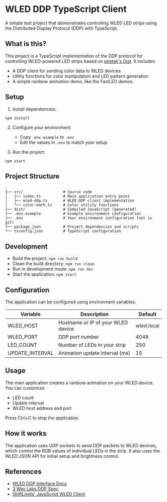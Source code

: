 # WLED DDP TypeScript Client

A simple test project that demonstrates controlling WLED LED strips using the Distributed Display Protocol (DDP) with TypeScript.

## What is this?

This project is a TypeScript implementation of the DDP protocol for controlling WLED-powered LED strips based on [piretek's Gist](https://gist.github.com/piretek/16b2c729135a4a64d60d48a15fb36996). It includes:

- A DDP client for sending color data to WLED devices
- Utility functions for color manipulation and LED pattern generation
- A simple rainbow animation demo, like the FastLED demos.

## Setup

1. Install dependencies:
```
npm install
```

2. Configure your environment:
   - Copy `.env.example` to `.env`
   - Edit the values in `.env` to match your setup

3. Run the project:
```
npm start
```

## Project Structure

```
.
├── src/                  # Source code
│   ├── index.ts          # Main application entry point
│   ├── wled-ddp.ts       # WLED DDP client implementation
│   └── color-math.ts     # Color utility functions
├── dist/                 # Compiled JavaScript (generated)
├── .env.example          # Example environment configuration
├── .env                  # Your environment configuration (not in git)
├── package.json          # Project dependencies and scripts
└── tsconfig.json         # TypeScript configuration
```

## Development

- Build the project: `npm run build`
- Clean the build directory: `npm run clean`
- Run in development mode: `npm run dev`
- Start the application: `npm start`

## Configuration

The application can be configured using environment variables:

| Variable | Description | Default |
|----------|-------------|---------|
| WLED_HOST | Hostname or IP of your WLED device | wled.local |
| WLED_PORT | DDP port number | 4048 |
| LED_COUNT | Number of LEDs in your strip | 250 |
| UPDATE_INTERVAL | Animation update interval (ms) | 15 |

## Usage

The main application creates a rainbow animation on your WLED device. You can customize:

- LED count
- Update interval
- WLED host address and port

Press Ctrl+C to stop the application.

## How it works

The application uses UDP sockets to send DDP packets to WLED devices, which control the RGB values of individual LEDs in the strip. It also uses the WLED JSON API for initial setup and brightness control.

## References
* [WLED DDP Interface Docs](https://kno.wled.ge/interfaces/ddp/)
* [3 Way Labs DDP Spec](http://www.3waylabs.com/ddp/)
* [ShiftLimits' JavaScript WLED Client](https://github.com/ShiftLimits/wled-client)
